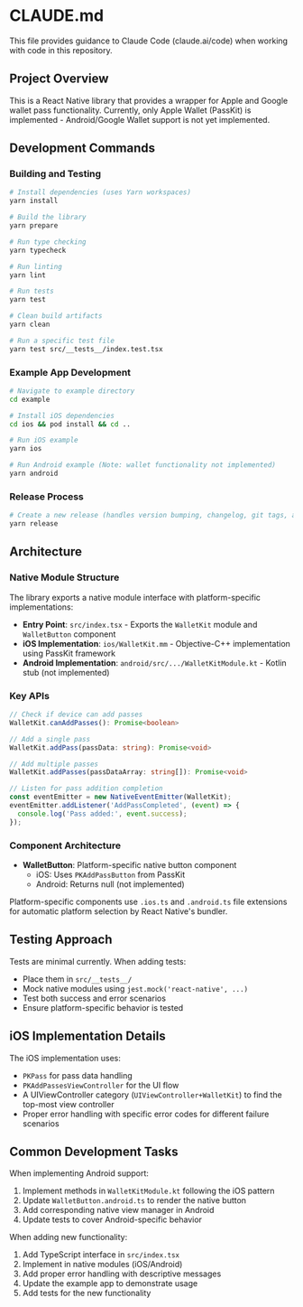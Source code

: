 # CLAUDE.md

This file provides guidance to Claude Code (claude.ai/code) when working with code in this repository.

## Project Overview

This is a React Native library that provides a wrapper for Apple and Google wallet pass functionality. Currently, only Apple Wallet (PassKit) is implemented - Android/Google Wallet support is not yet implemented.

## Development Commands

### Building and Testing
```bash
# Install dependencies (uses Yarn workspaces)
yarn install

# Build the library
yarn prepare

# Run type checking
yarn typecheck

# Run linting
yarn lint

# Run tests
yarn test

# Clean build artifacts
yarn clean

# Run a specific test file
yarn test src/__tests__/index.test.tsx
```

### Example App Development
```bash
# Navigate to example directory
cd example

# Install iOS dependencies
cd ios && pod install && cd ..

# Run iOS example
yarn ios

# Run Android example (Note: wallet functionality not implemented)
yarn android
```

### Release Process
```bash
# Create a new release (handles version bumping, changelog, git tags, and npm publish)
yarn release
```

## Architecture

### Native Module Structure

The library exports a native module interface with platform-specific implementations:

- **Entry Point**: `src/index.tsx` - Exports the `WalletKit` module and `WalletButton` component
- **iOS Implementation**: `ios/WalletKit.mm` - Objective-C++ implementation using PassKit framework
- **Android Implementation**: `android/src/.../WalletKitModule.kt` - Kotlin stub (not implemented)

### Key APIs

```typescript
// Check if device can add passes
WalletKit.canAddPasses(): Promise<boolean>

// Add a single pass
WalletKit.addPass(passData: string): Promise<void>

// Add multiple passes
WalletKit.addPasses(passDataArray: string[]): Promise<void>

// Listen for pass addition completion
const eventEmitter = new NativeEventEmitter(WalletKit);
eventEmitter.addListener('AddPassCompleted', (event) => {
  console.log('Pass added:', event.success);
});
```

### Component Architecture

- **WalletButton**: Platform-specific native button component
  - iOS: Uses `PKAddPassButton` from PassKit
  - Android: Returns null (not implemented)

Platform-specific components use `.ios.ts` and `.android.ts` file extensions for automatic platform selection by React Native's bundler.

## Testing Approach

Tests are minimal currently. When adding tests:
- Place them in `src/__tests__/`
- Mock native modules using `jest.mock('react-native', ...)`
- Test both success and error scenarios
- Ensure platform-specific behavior is tested

## iOS Implementation Details

The iOS implementation uses:
- `PKPass` for pass data handling
- `PKAddPassesViewController` for the UI flow
- A UIViewController category (`UIViewController+WalletKit`) to find the top-most view controller
- Proper error handling with specific error codes for different failure scenarios

## Common Development Tasks

When implementing Android support:
1. Implement methods in `WalletKitModule.kt` following the iOS pattern
2. Update `WalletButton.android.ts` to render the native button
3. Add corresponding native view manager in Android
4. Update tests to cover Android-specific behavior

When adding new functionality:
1. Add TypeScript interface in `src/index.tsx`
2. Implement in native modules (iOS/Android)
3. Add proper error handling with descriptive messages
4. Update the example app to demonstrate usage
5. Add tests for the new functionality
